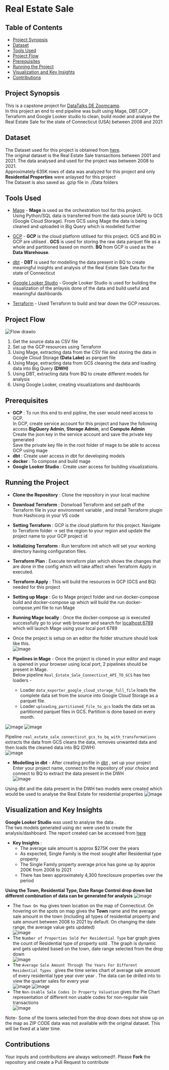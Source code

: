 
# Real Estate Sale

## Table of Contents
- [Project Synopsis](#project-synopsis)
- [Dataset](#dataset)
- [Tools Used](#tools-used)
- [Project Flow](#project-flow)
- [Prerequisites](#prerequisites)
- [Running the Project](#running-the-project)
- [Visualization and Key Insights](#visualization-and-key-insights)
- [Contributions](#contributions)

## Project Synopsis
This is a capstone project for [DataTalks DE Zoomcamp](https://github.com/DataTalksClub/data-engineering-zoomcamp/blob/main/README.md). <br>
In this project an end to end pipeline was built using Mage, DBT,GCP , Terraform and Google Looker studio to clean, build model and analyse the Real Estate Sale for the state of Connecticut (USA) between 2008 and 2021
## Dataset
The Dataset used for this project is obtained from [here](https://data.ct.gov/Housing-and-Development/Real-Estate-Sales-2001-2021-GL/5mzw-sjtu/about_data). <br>
The original dataset is the Real Estate Sale transactions between 2001 and 2021. The data analysed and used for the project was between 2008 to 2021. <br>
Approximately 635K rows of data was analyzed for this project and only **Residential Properties** were anlaysed for this project <br>
The Dataset is also saved as .gzip file in ./Data folders
## Tools Used
- [Mage](https://www.mage.ai/) - **Mage** is used as the orchestration tool for this project. <br>
  Using Python/SQL data is transferred from the data source (API) to GCS (Google Cloud Storage). From GCS using Mage the data is being cleaned and uploaded in Big Query which is modelled further

-  [GCP](https://cloud.google.com/storage?hl=en) - **GCP** is the cloud platform utilised for this project. GCS and BQ in GCP are utilised . **GCS** is used for storing the raw data parquet file as a whole and partitioned based on month. **BQ** from GCP is used as the **Data Warehouse**.
  
-  [dbt](https://auth.cloud.getdbt.com/) - **DBT** is used for modelling the data present in BQ to create meaningful insights and analysis of the Real Estate Sale Data for the state of Connecticut
  
-  [Google Looker Studio](https://lookerstudio.google.com/overview) - Google Looker Studio is used for building the visualization of the anlaysis done of the data and build useful and meaningful dashboards

-  [Terraform](https://www.terraform.io/) - Used Terraform to build and tear down the GCP resources.
## Project Flow
![Flow drawio](https://github.com/joyrijith/Real_Estate_Sale_Connecticut/assets/89081604/23d6fda6-186a-4c82-ac3a-7d1d9e88c3db)


1. Get the source data as CSV file <br>
2. Set up the GCP resources using Terraform
3. Using Mage, extracting data from the CSV file and storing the data in Google Cloud Storage **(Data Lake)** as parquet file <br>
4. Using Mage, extracting data from GCS cleaning the data and loading data into Big Query **(DWH)** <br>
5. Using DBT, extracting data from BQ to create different models for analysis <br>
6. Using Google Looker, creating visualizations and dashboards <br>

## Prerequisites
- **GCP** :
 To run this end to end pipline, the user would need access to GCP. <br>
 In GCP, create service account for this project and have the following access **BigQuery Admin**, **Storage Admin**, and **Compute Admin** <br>
 Create the json key in the service account and save the private key generated <br>
 Save the private key file in the root folder of mage to be able to access GCP using mage
- **dbt** : Create user access in dbt for developing models
- **docker** : To compose and build mage 
- **Google Looker Studio** :  Create user access for building visualizations.
## Running the Project
- **Clone the Repository** : Clone the repository in your local machine
- **Download Terraform** : Donwload Terraform and set path of the Terraform file in your environment variable , and install Terraform plugin from Hashicorp in your VS code
- **Setting Terraform** : GCP is the cloud platform for this project. Navigate to Terraform folder -> set the region to your region and update the  project name to your GCP project id
- **Initializing Terraform** :  Run terraform init which will set your working directory having configuration files.
- **Terraform Plan** : Execute terraform plan which shows the changes that are done in the config which will take affect when Terraform Apply in executed.
- **Terraform Apply** : This will build the resources in GCP (GCS and BQ) needed for this project
- **Setting up Mage** : Go to Mage project folder and run docker-compose build and docker-compose up which will build the run docker-compose.yml file to run Mage
- **Running Mage locally** : Once the docker-compose up is executed successfully go to your web broswer and search for [localhost:6789](http://localhost:6789/overview?tab=week) which will launch Mage using your local port 6789
- Once the project is setup on an editor the folder structure should look like this.<br>
![image](https://github.com/joyrijith/Real_Estate_Sale_Connecticut/assets/89081604/7d1330d6-00cc-45bf-a609-ff02411fe750)

- **Pipelines in Mage** - Once the project is cloned in your editor and mage is opened in your browser using local port, 2 pipelines should be present in Mage. <br>
Below pipeline `Real_Estate_Sale_Connecticut_API_TO_GCS` has two loaders -
  - Loader `data_exporter_google_cloud_storage_full_file` loads the complete data set from the source into Google Cloud Storage as a parquet file. <br>
  - Loader `uploading_partitioned_file_to_gcs` loads the data set as partitioned parquet files in GCS. Partition is done based on every month.<br>
  
![image](https://github.com/joyrijith/Real_Estate_Sale_Connecticut/assets/89081604/cf2e21b8-3590-471a-b76c-8583171745ca)
![image](https://github.com/joyrijith/Real_Estate_Sale_Connecticut/assets/89081604/848bd806-134e-48a0-9640-ca13728fc3a5)

Pipeline `real_estate_sale_connecticut_gcs_to_bq_with_transformations` extracts the data from GCS cleans the data, removes unwanted data and then loads the cleaned data into BQ (DWH) <br>
![image](https://github.com/joyrijith/Real_Estate_Sale_Connecticut/assets/89081604/7dfc515b-df79-4524-8a07-6f13bac62cd6)

- **Modelling in dbt** - After creating profile in [dbt](https://auth.cloud.getdbt.com/) , set up your project <br>
Enter your project name, connect to the repository of your choice and connect to BQ to extract the data present in the DWH <br>
![image](https://github.com/joyrijith/Real_Estate_Sale_Connecticut/assets/89081604/bb45dcdb-076a-4aad-8768-0cb08d66a3e8) <br>

Using dbt and the data present in the DWH two models were created which would be used to analyse the Real Estate for residential properties
![image](https://github.com/joyrijith/Real_Estate_Sale_Connecticut/assets/89081604/b76ffd9b-0fea-4c07-8344-17a84bd83ee0)
  
## Visualization and Key Insights 
**Google Looker Studio** was used to analyse the data . <br>
The two models generated using `dbt` were used to create the analysis/dashboard. The report created can be accessed from [here](https://lookerstudio.google.com/u/0/reporting/919d1c5f-f390-4f66-afa6-9518e02b25cd/page/ZAc4D) <br>

- **Key Insights** :
  - The average sale amount is approx $275K over the years
  - As expected, Single Family is the most sought after Residential type property
  - The Single Family property average price has gone up by approx 200K from 2008 to 2021
  - There has been approximately 4,300 foreclosure properties over the period 

**Using the Town, Residential Type, Date Range Control drop down list different combination of data can be generated for analysis**
![image](https://github.com/joyrijith/Real_Estate_Sale_Connecticut/assets/89081604/2af3cb13-cf1d-4de8-a960-6966cd157eb9) <br>

- The `Town On Map` gives town location on the map of Connecticut. On hovering on the spots on map gives the **Town** name and the average sale amount in the town (including all types of residential property and sale amount between 2008 to 2021 by default. On changing the date range, the average value gets updated) <br>
![image](https://github.com/joyrijith/Real_Estate_Sale_Connecticut/assets/89081604/654f475c-7c52-428f-8b6d-aeea894e44aa) <br>
- The `Number of Properties Sold Per Residential Type` bar graph gives the count of Residential type of property sold . The graph is dynamic and gets updated based on the town, date range selected from the drop down <br>
![image](https://github.com/joyrijith/Real_Estate_Sale_Connecticut/assets/89081604/60561c1b-8f4a-4f14-8cbc-58a93bf93681) <br>
- The `Average Sale Amount Through The Years For Different Residential Types ` gives the time series chart of average sale amount of every residential type year over year . The data can be drilled into to view the quarter sales for every year <br>
![image](https://github.com/joyrijith/Real_Estate_Sale_Connecticut/assets/89081604/dbd7424e-782f-4c85-8650-1bbe3b0be40d) ![image](https://github.com/joyrijith/Real_Estate_Sale_Connecticut/assets/89081604/fbf4488f-c01e-4a15-843b-a897440c71a9)
- The `Non-Usable Sale Codes In Property Valuation` gives the Pie Chart representation of different non usable codes for non-regular sale transactions <br>
![image](https://github.com/joyrijith/Real_Estate_Sale_Connecticut/assets/89081604/af5fb7e7-145e-4392-9f84-8a3716f13575)

Note- Some of the towns selected from the drop down does not show up on the map as ZIP CODE data was not available with the original dataset. This will be fixed at a later time.
## Contributions
Your inputs and contributions are always welcomed!!. Please **Fork** the repository and create a Pull Request to contribute

